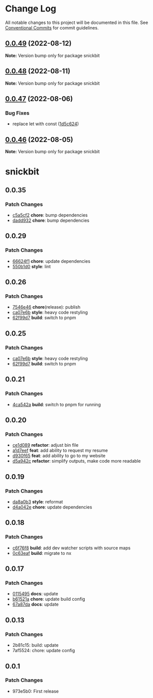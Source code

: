 # Change Log

All notable changes to this project will be documented in this file.
See [Conventional Commits](https://conventionalcommits.org) for commit guidelines.

## [0.0.49](https://github.com/snickbit/snickbit.js/compare/snickbit@0.0.48...snickbit@0.0.49) (2022-08-12)

**Note:** Version bump only for package snickbit

## [0.0.48](https://github.com/snickbit/snickbit.js/compare/snickbit@0.0.47...snickbit@0.0.48) (2022-08-11)

**Note:** Version bump only for package snickbit

## [0.0.47](https://github.com/snickbit/snickbit.js/compare/snickbit@0.0.46...snickbit@0.0.47) (2022-08-06)

### Bug Fixes

* replace let with const ([1d5c624](https://github.com/snickbit/snickbit.js/commit/1d5c6248acdc7d9e4d46ba94c03af1932d9a5c76))

## [0.0.46](https://github.com/snickbit/snickbit.js/compare/snickbit@0.0.45...snickbit@0.0.46) (2022-08-05)

**Note:** Version bump only for package snickbit

# snickbit

## 0.0.35

### Patch Changes

- [c5a5cf2](https://github.com/snickbit/snickbit.js/commit/c5a5cf2) **chore**:  bump dependencies
- [dadd932](https://github.com/snickbit/snickbit.js/commit/dadd932) **chore**:  bump dependencies

## 0.0.29

### Patch Changes

- [66624f1](https://github.com/snickbit/snickbit.js/commit/66624f1) **chore**:  update dependencies
- [550b1d0](https://github.com/snickbit/snickbit.js/commit/550b1d0) **style**:  lint

## 0.0.26

### Patch Changes

- [7546e46](https://github.com/snickbit/snickbit.js/commit/7546e46) **chore**(release):  publish
- [ca07e6b](https://github.com/snickbit/snickbit.js/commit/ca07e6b) **style**:  heavy code restyling
- [62f99d7](https://github.com/snickbit/snickbit.js/commit/62f99d7) **build**:  switch to pnpm

## 0.0.25

### Patch Changes

- [ca07e6b](https://github.com/snickbit/snickbit.js/commit/ca07e6b) **style**:  heavy code restyling
- [62f99d7](https://github.com/snickbit/snickbit.js/commit/62f99d7) **build**:  switch to pnpm

## 0.0.21

### Patch Changes

- [4ca542a](https://github.com/snickbit/snickbit.js/commit/4ca542a) **build**:  switch to pnpm for running

## 0.0.20

### Patch Changes

- [ce1d089](https://github.com/snickbit/snickbit.js/commit/ce1d089) **refactor**:  adjust bin file
- [a1d7eef](https://github.com/snickbit/snickbit.js/commit/a1d7eef) **feat**:  add ability to request my resume
- [d930f65](https://github.com/snickbit/snickbit.js/commit/d930f65) **feat**:  add ability to go to my website
- [d5a942c](https://github.com/snickbit/snickbit.js/commit/d5a942c) **refactor**:  simplify outputs, make code more readable

## 0.0.19

### Patch Changes

- [da8a0b3](https://github.com/snickbit/snickbit.js/commit/da8a0b3) **style**:  reformat
- [d4a042e](https://github.com/snickbit/snickbit.js/commit/d4a042e) **chore**:  update dependencies

## 0.0.18

### Patch Changes

- [c6f76f8](https://github.com/snickbit/snickbit.js/commit/c6f76f8) **build**:  add dev watcher scripts with source maps
- [0c63eaf](https://github.com/snickbit/snickbit.js/commit/0c63eaf) **build**:  migrate to nx

## 0.0.17

### Patch Changes

- [0115495](https://github.com/snickbit/snickbit.js/commit/0115495) **docs**:  update
- [b61521a](https://github.com/snickbit/snickbit.js/commit/b61521a) **chore**:  update build config
- [67a87da](https://github.com/snickbit/snickbit.js/commit/67a87da) **docs**:  update

## 0.0.13

### Patch Changes

- 2b81c15: build: update
- 7af5524: chore: update config

## 0.0.1

### Patch Changes

- 973e5b0: First release
